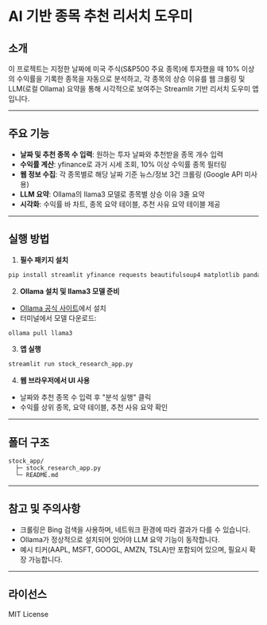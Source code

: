 # AI 기반 종목 추천 리서치 도우미

## 소개

이 프로젝트는 지정한 날짜에 미국 주식(S&P500 주요 종목)에 투자했을 때 10% 이상의 수익률을 기록한 종목을 자동으로 분석하고, 각 종목의 상승 이유를 웹 크롤링 및 LLM(로컬 Ollama) 요약을 통해 시각적으로 보여주는 Streamlit 기반 리서치 도우미 앱입니다.

---

## 주요 기능

- **날짜 및 추천 종목 수 입력**: 원하는 투자 날짜와 추천받을 종목 개수 입력
- **수익률 계산**: yfinance로 과거 시세 조회, 10% 이상 수익률 종목 필터링
- **웹 정보 수집**: 각 종목별로 해당 날짜 기준 뉴스/정보 3건 크롤링 (Google API 미사용)
- **LLM 요약**: Ollama의 llama3 모델로 종목별 상승 이유 3줄 요약
- **시각화**: 수익률 바 차트, 종목 요약 테이블, 추천 사유 요약 테이블 제공

---

## 실행 방법

1. **필수 패키지 설치**

```bash
pip install streamlit yfinance requests beautifulsoup4 matplotlib pandas
```

2. **Ollama 설치 및 llama3 모델 준비**

- [Ollama 공식 사이트](https://ollama.com/)에서 설치
- 터미널에서 모델 다운로드:

```bash
ollama pull llama3
```

3. **앱 실행**

```bash
streamlit run stock_research_app.py
```

4. **웹 브라우저에서 UI 사용**

- 날짜와 추천 종목 수 입력 후 "분석 실행" 클릭
- 수익률 상위 종목, 요약 테이블, 추천 사유 요약 확인

---

## 폴더 구조

```
stock_app/
  ├─ stock_research_app.py
  └─ README.md
```

---

## 참고 및 주의사항

- 크롤링은 Bing 검색을 사용하며, 네트워크 환경에 따라 결과가 다를 수 있습니다.
- Ollama가 정상적으로 설치되어 있어야 LLM 요약 기능이 동작합니다.
- 예시 티커(AAPL, MSFT, GOOGL, AMZN, TSLA)만 포함되어 있으며, 필요시 확장 가능합니다.

---

## 라이선스

MIT License

